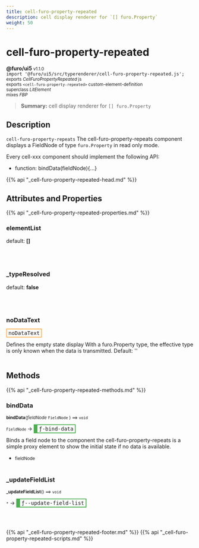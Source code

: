 ```yaml
---
title: cell-furo-property-repeated
description: cell display renderer for `[] furo.Property`
weight: 50
---
```


# cell-furo-property-repeated
**@furo/ui5** <small>v1.1.0</small>
<br>`import '@furo/ui5/src/typerenderer/cell-furo-property-repeated.js';`<small>
<br>exports *CellFuroPropertyRepeated* js
<br>exports `<cell-furo-property-repeated>` custom-element-definition
<br>superclass *LitElement*
<br> mixes *FBP*</small>

> **Summary:** cell display renderer for `[] furo.Property`

## Description

`cell-furo-property-repeats`
The cell-furo-property-repeats component displays a FieldNode of type `furo.Property` in read only mode.

Every cell-xxx component should implement the following API:
- function: bindData(fieldNode){...}

{{% api "_cell-furo-property-repeated-head.md" %}}

## Attributes and Properties
{{% api "_cell-furo-property-repeated-properties.md" %}}





### **elementList**
default: **[]**</small>


<br><br>

### **_typeResolved**
default: **false**</small>


<br><br>

### **noDataText**

<span  style="border-width:2px; border-style: solid;border-color:  rgb(255, 182, 91);font-family:monospace; padding:2px 4px;">noDataText</span>
</small>

Defines the empty state display
With a furo.Property type, the effective type is only known when the data is transmitted.
Default: ''
<br><br>

## Methods
{{% api "_cell-furo-property-repeated-methods.md" %}}


### **bindData**
<small>**bindData**(*fieldNode* `FieldNode` ) ⟹ `void`</small>

<small>`FieldNode` </small> →
<span  style="border-width:2px 2px 2px 10px; border-style: solid;border-color:  rgb(76, 175, 80);font-family:monospace; padding:2px 4px;">ƒ-bind-data</span>

Binds a field node to the component
the cell-furo-property-repeats is a simple proxy element to show
the initial state if no data is available.

- <small>fieldNode </small>
<br><br>

### **_updateFieldList**
<small>**_updateFieldList**() ⟹ `void`</small>

<small>`*`</small> →
<span  style="border-width:2px 2px 2px 10px; border-style: solid;border-color:  rgb(76, 175, 80);font-family:monospace; padding:2px 4px;">ƒ--update-field-list</span>



<br><br>







{{% api "_cell-furo-property-repeated-footer.md" %}}
{{% api "_cell-furo-property-repeated-scripts.md" %}}
